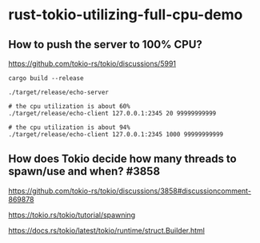 # rust-tokio-utilizing-full-cpu-demo

## How to push the server to 100% CPU?

https://github.com/tokio-rs/tokio/discussions/5991

```shell
cargo build --release

./target/release/echo-server

# the cpu utilization is about 60%
./target/release/echo-client 127.0.0.1:2345 20 99999999999

# the cpu utilization is about 94%
./target/release/echo-client 127.0.0.1:2345 1000 99999999999
```

## How does Tokio decide how many threads to spawn/use and when? #3858

https://github.com/tokio-rs/tokio/discussions/3858#discussioncomment-869878

https://tokio.rs/tokio/tutorial/spawning

https://docs.rs/tokio/latest/tokio/runtime/struct.Builder.html
